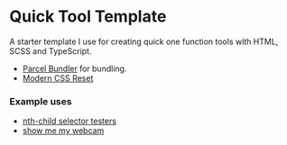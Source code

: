 # Quick Tool Template

A starter template I use for creating quick one function tools with HTML, SCSS and TypeScript.

- [Parcel Bundler](https://parceljs.org/) for bundling.
- [Modern CSS Reset](https://piccalil.li/blog/a-modern-css-reset)

### Example uses

- [nth-child selector testers](https://nth-child.belter.io)
- [show me my webcam](https://camera.belter.io)
